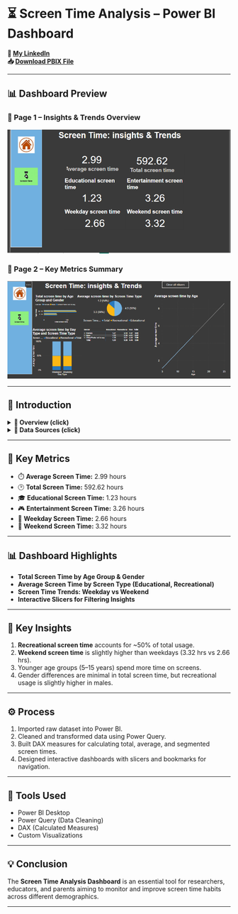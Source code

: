 # ⏳ Screen Time Analysis – Power BI Dashboard

**🔗 [My LinkedIn](https://www.linkedin.com/in/ahmad-yasser-faiq-data-analyst/)**  
**📥 [Download PBIX File](https://github.com/ahmadyase1234/screen-time-dashboard/blob/main/screen_time_dashboard.pbix)**  

---

## 📊 Dashboard Preview

### 📌 Page 1 – Insights & Trends Overview
![Screen Time Dashboard - Page 1](https://github.com/ahmadyase1234/screen-Time-Analysis/blob/main/screen%20time%201.PNG)

### 📌 Page 2 – Key Metrics Summary
![Screen Time Dashboard - Page 2](https://github.com/ahmadyase1234/screen-Time-Analysis/blob/main/screen%20time%202.PNG)

---

## 📝 Introduction

<details>
  <summary><strong>📌 Overview (click)</strong></summary>

> This Power BI dashboard provides actionable insights into screen time habits across different age groups, genders, and day types. It helps analyze educational vs. recreational screen usage and spot trends for weekday and weekend behaviors.

</details>

<details>
  <summary><strong>📂 Data Sources (click)</strong></summary>

> The dataset includes anonymized screen time records collected from multiple users categorized by:
> - **Age**
> - **Gender**
> - **Screen Time Type** (Educational, Recreational)
> - **Day Type** (Weekday, Weekend)

</details>

---

## 📌 Key Metrics

- ⏱️ **Average Screen Time:** 2.99 hours  
- 🕑 **Total Screen Time:** 592.62 hours  
- 🎓 **Educational Screen Time:** 1.23 hours  
- 🎮 **Entertainment Screen Time:** 3.26 hours  
- 📅 **Weekday Screen Time:** 2.66 hours  
- 📆 **Weekend Screen Time:** 3.32 hours  

---

## 📊 Dashboard Highlights

- **Total Screen Time by Age Group & Gender**  
- **Average Screen Time by Screen Type (Educational, Recreational)**  
- **Screen Time Trends: Weekday vs Weekend**  
- **Interactive Slicers for Filtering Insights**  

---

## 🎯 Key Insights

1. **Recreational screen time** accounts for ~50% of total usage.  
2. **Weekend screen time** is slightly higher than weekdays (3.32 hrs vs 2.66 hrs).  
3. Younger age groups (5–15 years) spend more time on screens.  
4. Gender differences are minimal in total screen time, but recreational usage is slightly higher in males.  

---

## ⚙️ Process

1. Imported raw dataset into Power BI.  
2. Cleaned and transformed data using Power Query.  
3. Built DAX measures for calculating total, average, and segmented screen times.  
4. Designed interactive dashboards with slicers and bookmarks for navigation.  

---

## 🧰 Tools Used

- Power BI Desktop  
- Power Query (Data Cleaning)  
- DAX (Calculated Measures)  
- Custom Visualizations  

---

## 💡 Conclusion

The **Screen Time Analysis Dashboard** is an essential tool for researchers, educators, and parents aiming to monitor and improve screen time habits across different demographics.  

---
